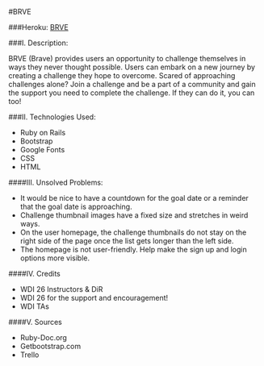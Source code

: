 #BRVE

###Heroku: [BRVE](https://sleepy-fortress-81532.herokuapp.com/)

###I. Description: 

BRVE (Brave) provides users an opportunity to challenge themselves in ways they never thought possible. Users can embark on a new journey by creating a challenge they hope to overcome. Scared of approaching challenges alone? Join a challenge and be a part of a community and gain the support you need to complete the challenge. If they can do it, you can too! 

###II. Technologies Used:

* Ruby on Rails
* Bootstrap
* Google Fonts
* CSS
* HTML

####III. Unsolved Problems:

* It would be nice to have a countdown for the goal date or a reminder that the goal date is approaching. 
* Challenge thumbnail images have a fixed size and stretches in weird ways.
* On the user homepage, the challenge thumbnails do not stay on the right side of the page once the list gets longer than the left side.
* The homepage is not user-friendly. Help make the sign up and login options more visible. 


####IV. Credits 

* WDI 26 Instructors & DiR
* WDI 26 for the support and encouragement!
* WDI TAs

####V. Sources

* Ruby-Doc.org
* Getbootstrap.com
* Trello

